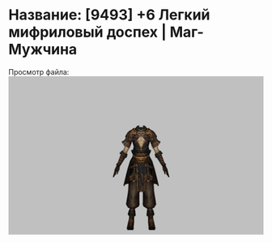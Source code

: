 # Название: [9493] +6 Легкий мифриловый доспех | Маг-Мужчина

Просмотр файла:
![p040021.png](p040021.png)